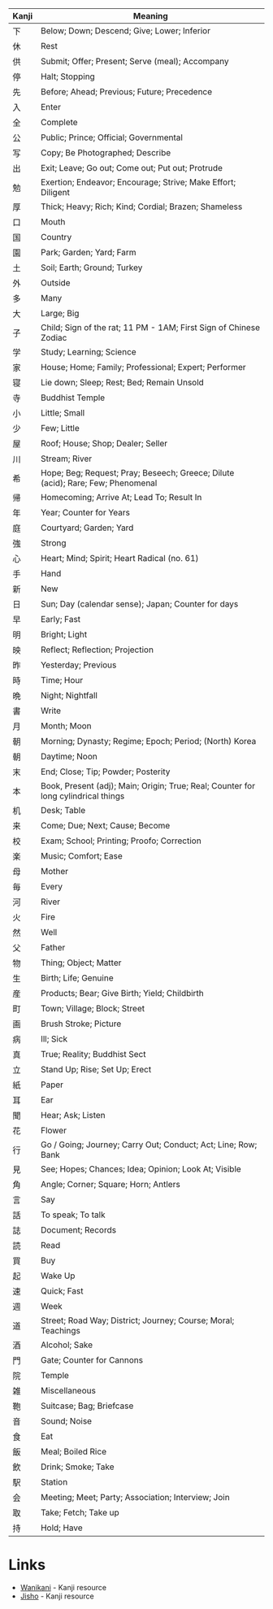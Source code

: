 
| Kanji | Meaning                                                                            |
| ----- | ---------------------------------------------------------------------------------- |
| 下     | Below; Down; Descend; Give; Lower; Inferior                                        |
| 休     | Rest                                                                               |
| 供     | Submit; Offer; Present; Serve (meal); Accompany                                    |
| 停     | Halt; Stopping                                                                     |
| 先     | Before; Ahead; Previous; Future; Precedence                                        |
| 入     | Enter                                                                              |
| 全     | Complete                                                                           |
| 公     | Public; Prince; Official; Governmental                                             |
| 写     | Copy; Be Photographed; Describe                                                    |
| 出     | Exit; Leave; Go out; Come out; Put out; Protrude                                   |
| 勉     | Exertion; Endeavor; Encourage; Strive; Make Effort; Diligent                       |
| 厚     | Thick; Heavy; Rich; Kind; Cordial; Brazen; Shameless                               |
| 口     | Mouth                                                                              |
| 国     | Country                                                                            |
| 園     | Park; Garden; Yard; Farm                                                           |
| 土     | Soil; Earth; Ground; Turkey                                                        |
| 外     | Outside                                                                            |
| 多     | Many                                                                               |
| 大     | Large; Big                                                                         |
| 子     | Child; Sign of the rat; 11 PM - 1AM; First Sign of Chinese Zodiac                  |
| 学     | Study; Learning; Science                                                           |
| 家     | House; Home; Family; Professional; Expert; Performer                               |
| 寝     | Lie down; Sleep; Rest; Bed; Remain Unsold                                          |
| 寺     | Buddhist Temple                                                                    |
| 小     | Little; Small                                                                      |
| 少     | Few; Little                                                                        |
| 屋     | Roof; House; Shop; Dealer; Seller                                                  |
| 川     | Stream; River                                                                      |
| 希     | Hope; Beg; Request; Pray; Beseech; Greece; Dilute (acid); Rare; Few; Phenomenal    |
| 帰     | Homecoming; Arrive At; Lead To; Result In                                          |
| 年     | Year; Counter for Years                                                            |
| 庭     | Courtyard; Garden; Yard                                                            |
| 強     | Strong                                                                             |
| 心     | Heart; Mind; Spirit; Heart Radical (no. 61)                                        |
| 手     | Hand                                                                               |
| 新     | New                                                                                |
| 日     | Sun; Day (calendar sense); Japan; Counter for days                                 |
| 早     | Early; Fast                                                                        |
| 明     | Bright; Light                                                                      |
| 映     | Reflect; Reflection; Projection                                                    |
| 昨     | Yesterday; Previous                                                                |
| 時     | Time; Hour                                                                         |
| 晩     | Night; Nightfall                                                                   |
| 書     | Write                                                                              |
| 月     | Month; Moon                                                                        |
| 朝     | Morning; Dynasty; Regime; Epoch; Period; (North) Korea                             |
| 朝     | Daytime; Noon                                                                      |
| 末     | End; Close; Tip; Powder; Posterity                                                 |
| 本     | Book, Present (adj); Main; Origin; True; Real; Counter for long cylindrical things |
| 机     | Desk; Table                                                                        |
| 来     | Come; Due; Next; Cause; Become                                                     |
| 校     | Exam; School; Printing; Proofo; Correction                                         |
| 楽     | Music; Comfort; Ease                                                               |
| 母     | Mother                                                                             |
| 毎     | Every                                                                              |
| 河     | River                                                                              |
| 火     | Fire                                                                               |
| 然     | Well                                                                               |
| 父     | Father                                                                             |
| 物     | Thing; Object; Matter                                                              |
| 生     | Birth; Life; Genuine                                                               |
| 産     | Products; Bear; Give Birth; Yield; Childbirth                                      |
| 町     | Town; Village; Block; Street                                                       |
| 画     | Brush Stroke; Picture                                                              |
| 病     | Ill; Sick                                                                          |
| 真     | True; Reality; Buddhist Sect                                                       |
| 立     | Stand Up; Rise; Set Up; Erect                                                      |
| 紙     | Paper                                                                              |
| 耳     | Ear                                                                                |
| 聞     | Hear; Ask; Listen                                                                  |
| 花     | Flower                                                                             |
| 行     | Go  / Going; Journey; Carry Out; Conduct; Act; Line; Row; Bank                     |
| 見     | See; Hopes; Chances; Idea; Opinion; Look At; Visible                               |
| 角     | Angle; Corner; Square; Horn; Antlers                                               |
| 言     | Say                                                                                |
| 話     | To speak; To talk                                                                  |
| 誌     | Document; Records                                                                  |
| 読     | Read                                                                               |
| 買     | Buy                                                                                |
| 起     | Wake Up                                                                            |
| 速     | Quick; Fast                                                                        |
| 週     | Week                                                                               |
| 道     | Street; Road Way; District; Journey; Course; Moral; Teachings                      |
| 酒     | Alcohol; Sake                                                                      |
| 門     | Gate; Counter for Cannons                                                          |
| 院     | Temple                                                                             |
| 雑     | Miscellaneous                                                                      |
| 鞄     | Suitcase; Bag; Briefcase                                                           |
| 音     | Sound; Noise                                                                       |
| 食     | Eat                                                                                |
| 飯     | Meal; Boiled Rice                                                                  |
| 飲     | Drink; Smoke; Take                                                                 |
| 駅     | Station                                                                            |
| 会     | Meeting; Meet; Party; Association; Interview; Join                                 |
| 取     | Take; Fetch; Take up                                                               |
| 持     | Hold; Have                                                                         |

# Links
* [Wanikani](https://www.wanikani.com/kanji/%E8%B5%B7) - Kanji resource
* [Jisho](https://jisho.org/word/%E6%98%A0%E7%94%BB) - Kanji resource